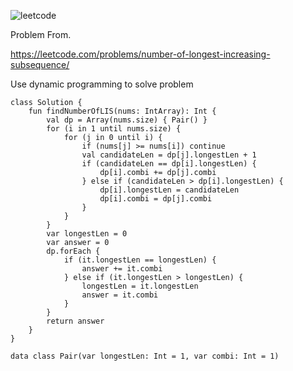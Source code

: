 ![leetcode](https://github.com/MYKIM95/LeetcodeDaily/assets/77060863/b168bb2a-5bad-4900-8136-07b3ea5db720)

Problem From.

https://leetcode.com/problems/number-of-longest-increasing-subsequence/

Use dynamic programming to solve problem

```
class Solution {
    fun findNumberOfLIS(nums: IntArray): Int {
        val dp = Array(nums.size) { Pair() }
        for (i in 1 until nums.size) {
            for (j in 0 until i) {
                if (nums[j] >= nums[i]) continue
                val candidateLen = dp[j].longestLen + 1
                if (candidateLen == dp[i].longestLen) {
                    dp[i].combi += dp[j].combi
                } else if (candidateLen > dp[i].longestLen) {
                    dp[i].longestLen = candidateLen
                    dp[i].combi = dp[j].combi
                }
            }
        }
        var longestLen = 0
        var answer = 0
        dp.forEach {
            if (it.longestLen == longestLen) {
                answer += it.combi
            } else if (it.longestLen > longestLen) {
                longestLen = it.longestLen
                answer = it.combi
            }
        }
        return answer
    }
}

data class Pair(var longestLen: Int = 1, var combi: Int = 1)
```
